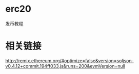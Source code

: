 # erc20
发币教程
# 相关链接 
http://remix.ethereum.org/#optimize=false&version=soljson-v0.4.12+commit.194ff033.js&runs=200&evmVersion=null
